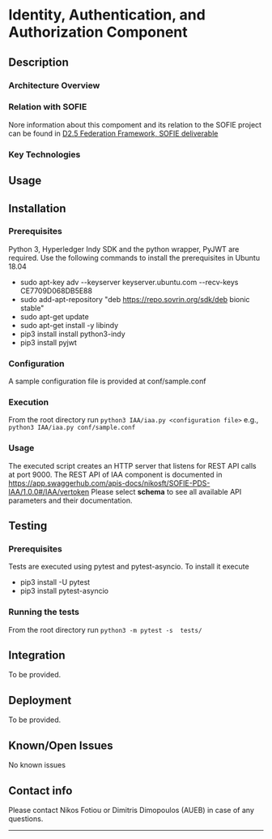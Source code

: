 # Identity, Authentication, and Authorization Component
## Description


### Architecture Overview



### Relation with SOFIE

Nore information about this compoment and its relation to the SOFIE project can be found in [D2.5 Federation Framework, SOFIE deliverable](https://media.voog.com/0000/0042/0957/files/SOFIE_D2.5-Federation_Framework%2C_2nd_version.pdf)


### Key Technologies



## Usage


## Installation

### Prerequisites
Python 3, Hyperledger Indy SDK and the python wrapper, PyJWT are required. Use the following commands to install the prerequisites in Ubuntu 18.04 

* sudo apt-key adv --keyserver keyserver.ubuntu.com --recv-keys CE7709D068DB5E88
* sudo add-apt-repository "deb https://repo.sovrin.org/sdk/deb bionic stable"
* sudo apt-get update
* sudo apt-get install -y libindy
* pip3 install install python3-indy
* pip3 install pyjwt


### Configuration
A sample configuration file is provided at conf/sample.conf

### Execution
From the root directory run `python3 IAA/iaa.py <configuration file>` e.g., `python3 IAA/iaa.py conf/sample.conf`

### Usage
The executed script creates an HTTP server that listens for REST API calls at port 9000. The REST API of IAA component is documented in https://app.swaggerhub.com/apis-docs/nikosft/SOFIE-PDS-IAA/1.0.0#/IAA/vertoken Please select **schema** to see all available API parameters and their documentation.

## Testing

### Prerequisites

Tests are executed using pytest and pytest-asyncio. To install it execute 

* pip3 install -U pytest 
* pip3 install pytest-asyncio

### Running the tests
From the root directory run `python3 -m pytest -s  tests/`


## Integration

To be provided.

## Deployment

To be provided.

## Known/Open Issues

No known issues

## Contact info

Please contact Nikos Fotiou or Dimitris Dimopoulos (AUEB) in case of any questions.

***